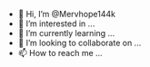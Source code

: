 - 👋 Hi, I’m @Mervhope144k
- 👀 I’m interested in ...
- 🌱 I’m currently learning ...
- 💞️ I’m looking to collaborate on ...
- 📫 How to reach me ...

<!---
Mervhope144k/Mervhope144k is a ✨ special ✨ repository because its `README.md` (this file) appears on your GitHub profile.
You can click the Preview link to take a look at your changes.
--->
